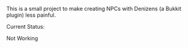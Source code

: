 This is a small project to make creating NPCs with Denizens (a Bukkit plugin) less painful.

Current Status:

Not Working
